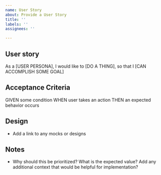 ```yaml
---
name: User Story
about: Provide a User Story
title: ''
labels: ''
assignees: ''

---
```


## User story

As a [USER PERSONA], I would like to [DO A THING], so that I [CAN ACCOMPLISH SOME GOAL]

## Acceptance Criteria

GIVEN some condition
WHEN user takes an action
THEN an expected behavior occurs

## Design
* Add a link to any mocks or designs

## Notes
* Why should this be prioritized? What is the expected value? Add any additional context that would be helpful for implementation?
